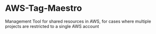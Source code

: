 # AWS-Tag-Maestro
Management Tool for shared resources in AWS, for cases where multiple projects are restricted to a single AWS account
